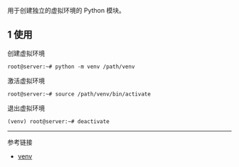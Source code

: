 用于创建独立的虚拟环境的 Python 模块。

## 1 使用

创建虚拟环境

```shell
root@server:~# python -m venv /path/venv
```

激活虚拟环境

```shell
root@server:~# source /path/venv/bin/activate
```

退出虚拟环境

```shell
(venv) root@server:~# deactivate
```

---

参考链接

- [venv](https://docs.python.org/zh-cn/3.13/library/venv.html)

